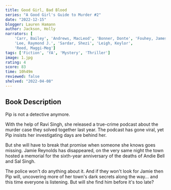 ```yaml
---
title: Good Girl, Bad Blood
series: "A Good Girl's Guide to Murder #2"
date: "2022-12-15"
blogger: Lauren Hamann
author: Jackson, Holly
narrators: [
    'Carr, Bailey', 'Andrews, MacLeod', 'Bonner, Donte', 'Fouhey, James', 'Hellegers, Neil', 'Hite, Cary', 'Landon, Amy', 
    'Lee, Raymond J.', 'Sardar, Shezi', 'Leigh, Keylor',
    'Reed, Maggi-Meg']
tags: ['Fiction', 'YA', 'Mystery', 'Thriller']
image: 1.jpg
rating: 4
score: 83
time: 10h49m
reviewed: false
shelved: "2022-04-08"
---
```


## Book Description
Pip is not a detective anymore.

With the help of Ravi Singh, she released a true-crime podcast about the murder case they solved together last year. The podcast has gone viral, yet Pip insists her investigating days are behind her.

But she will have to break that promise when someone she knows goes missing. Jamie Reynolds has disappeared, on the very same night the town hosted a memorial for the sixth-year anniversary of the deaths of Andie Bell and Sal Singh.

The police won't do anything about it. And if they won't look for Jamie then Pip will, uncovering more of her town's dark secrets along the way... and this time everyone is listening. But will she find him before it's too late?